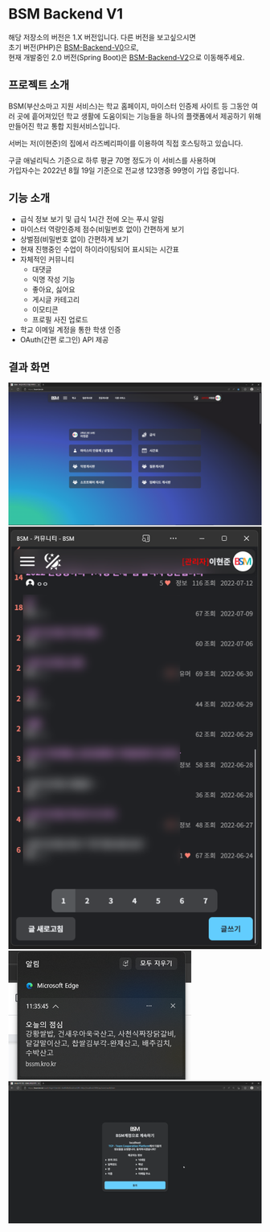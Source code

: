 # BSM Backend V1

해당 저장소의 버전은 1.X 버전입니다. 다른 버전을 보고싶으시면  
초기 버전(PHP)은 [BSM-Backend-V0](https://github.com/BSSM-BSM/BSM-Backend-V0)으로,  
현재 개발중인 2.0 버전(Spring Boot)은 [BSM-Backend-V2](https://github.com/BSSM-BSM/BSM-Backend-V2)으로 이동해주세요.

## 프로젝트 소개
BSM(부산소마고 지원 서비스)는 학교 홈페이지, 마이스터 인증제 사이트 등 그동안 여러 곳에 흩어져있던 학교 생활에 도움이되는 기능들을 하나의 플랫폼에서 제공하기 위해 만들어진 학교 통합 지원서비스입니다.

서버는 저(이현준)의 집에서 라즈베리파이를 이용하여 직접 호스팅하고 있습니다.

구글 애널리틱스 기준으로 하루 평균 70명 정도가 이 서비스를 사용하며  
가입자수는 2022년 8월 19일 기준으로 전교생 123명중 99명이 가입 중입니다.

## 기능 소개

- 급식 정보 보기 및 급식 1시간 전에 오는 푸시 알림
- 마이스터 역량인증제 점수(비밀번호 없이) 간편하게 보기
- 상벌점(비밀번호 없이) 간편하게 보기
- 현재 진행중인 수업이 하이라이팅되어 표시되는 시간표
- 자체적인 커뮤니티
    - 대댓글
    - 익명 작성 기능
    - 좋아요, 싫어요
    - 게시글 카테고리
    - 이모티콘
    - 프로필 사진 업로드
- 학교 이메일 계정을 통한 학생 인증
- OAuth(간편 로그인) API 제공

## 결과 화면
![메인 화면](./README_IMAGES/1.png)
![커뮤니티 화면](./README_IMAGES/2.png)
![급식 알림 화면](./README_IMAGES/3.png)
![간편 로그인 화면](./README_IMAGES/4.png)
